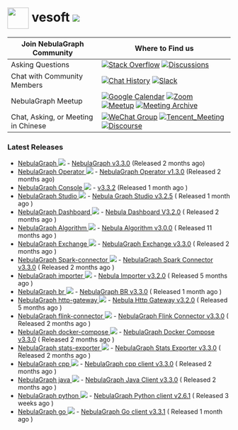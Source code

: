 # <img src=https://user-images.githubusercontent.com/1651790/211251729-b1057772-79c7-40bf-a4c7-73e02487f853.png width=48px align=center> vesoft  [![](https://shields.io/github/stars/vesoft-inc?style=social)](https://github.com/vesoft-inc/)

| Join NebulaGraph Community          | Where to Find us                                             |
| ----------------------------------- | ------------------------------------------------------------ |
| Asking Questions                    | [![Stack Overflow](https://img.shields.io/badge/Stack%20Overflow-nebula--graph-orange?style=for-the-badge&logo=stack-overflow&logoColor=white)](https://stackoverflow.com/questions/tagged/nebula-graph) [![Discussions](https://img.shields.io/badge/GitHub_Discussion-000000?style=for-the-badge&logo=github&logoColor=white)](https://github.com/vesoft-inc/nebula/discussions) |
| Chat with Community Members         | [![Chat History](https://img.shields.io/badge/Community%20Chat-000000?style=for-the-badge&logo=discord&logoColor=white)](https://community-chat.nebula-graph.io/) [![Slack](https://img.shields.io/badge/Slack-9F2B68?style=for-the-badge&logo=slack&logoColor=white)](https://join.slack.com/t/nebulagraph/shared_invite/zt-7ybejuqa-NCZBroh~PCh66d9kOQj45g) |
| NebulaGraph Meetup                  | [![Google Calendar](https://img.shields.io/badge/Calander-4285F4?style=for-the-badge&logo=google&logoColor=white)](https://calendar.google.com/calendar/u/0?cid=Z29mbGttamM3ZTVlZ2hpazI2cmNlNXVnZThAZ3JvdXAuY2FsZW5kYXIuZ29vZ2xlLmNvbQ)  [![Zoom](https://img.shields.io/badge/Zoom-2D8CFF?style=for-the-badge&logo=zoom&logoColor=white)](https://us02web.zoom.us/meeting/register/tZ0rcuypqDMvGdLuIm4VprTlx96wrEf062SH) [![Meetup](https://img.shields.io/badge/Meetup-FF0000?style=for-the-badge&logo=meetup&logoColor=white)](https://www.meetup.com/nebulagraph/events/) [![Meeting Archive](https://img.shields.io/badge/Meeting_Archive-808080?style=for-the-badge&logo=readthedocs&logoColor=white)](https://github.com/vesoft-inc/nebula-community/wiki) |
| Chat, Asking, or Meeting in Chinese | [![WeChat Group](https://img.shields.io/badge/WeChat_Group-000000?style=for-the-badge&logo=wechat)](https://wj.qq.com/s2/8321168/8e2f/) [![Tencent_Meeting](https://img.shields.io/badge/腾讯会议-2D8CFF?style=for-the-badge&logo=googlemeet&logoColor=white)](https://meeting.tencent.com/dm/F8NX1aRZ8PQv) [![Discourse](https://img.shields.io/badge/中文论坛-4285F4?style=for-the-badge&logo=discourse&logoColor=white)](https://discuss.nebula-graph.com.cn/) |

### Latest Releases
- [NebulaGraph ![](https://shields.io/github/stars/vesoft-inc/nebula?style=social)](https://github.com/vesoft-inc/nebula) - [NebulaGraph v3.3.0](https://github.com/vesoft-inc/nebula/releases/tag/v3.3.0) (Released 2 months ago)
- [NebulaGraph Operator ![](https://shields.io/github/stars/vesoft-inc/nebula-operator?style=social)](https://github.com/vesoft-inc/nebula-operator) -  [NebulaGraph Operator v1.3.0](https://github.com/vesoft-inc/nebula-operator/releases/tag/v1.3.0) (Released 2 months ago)
- [NebulaGraph Console  ![](https://shields.io/github/stars/vesoft-inc/nebula-console?style=social)](https://github.com/vesoft-inc/easeagent) -  [v3.3.2](https://github.com/vesoft-inc/nebula-console/releases/tag/v3.3.2) (Released 1 month ago )
- [NebulaGraph Studio  ![](https://shields.io/github/stars/vesoft-inc/nebula-studio?style=social)](https://github.com/vesoft-inc/easeprobe) -  [Nebula Graph Studio v3.2.5](https://github.com/vesoft-inc/nebula-studio/releases/tag/v3.2.5) ( Released 1 month ago )
- [NebulaGraph Dashboard  ![](https://shields.io/github/stars/vesoft-inc/nebula-dashboard?style=social)](https://github.com/vesoft-inc/easeprobe) -  [Nebula Dashboard V3.2.0](https://github.com/vesoft-inc/nebula-dashboard/releases/tag/v3.2.0) ( Released 2 months ago )
- [NebulaGraph Algorithm  ![](https://shields.io/github/stars/vesoft-inc/nebula-algorithm?style=social)](https://github.com/vesoft-inc/easeprobe) -  [Nebula Algorithm v3.0.0](https://github.com/vesoft-inc/nebula-algorithm/releases/tag/v3.0.0) ( Released 11 months ago )
- [NebulaGraph Exchange  ![](https://shields.io/github/stars/vesoft-inc/nebula-exchange?style=social)](https://github.com/vesoft-inc/easeprobe) -  [NebulaGraph Exchange v3.3.0](https://github.com/vesoft-inc/nebula-exchange/releases/tag/v3.3.0) ( Released 2 months ago )
- [NebulaGraph Spark-connector  ![](https://shields.io/github/stars/vesoft-inc/nebula-spark-connector?style=social)](https://github.com/vesoft-inc/easeprobe) -  [NebulaGraph Spark Connector v3.3.0](https://github.com/vesoft-inc/nebula-spark-connector/releases/tag/v3.3.0) ( Released 2 months ago )
- [NebulaGraph importer  ![](https://shields.io/github/stars/vesoft-inc/nebula-importer?style=social)](https://github.com/vesoft-inc/easeprobe) -  [Nebula Importer v3.2.0](https://github.com/vesoft-inc/nebula-importer/releases/tag/v3.2.0) ( Released 5 months ago )
- [NebulaGraph br  ![](https://shields.io/github/stars/vesoft-inc/nebula-br?style=social)](https://github.com/vesoft-inc/easeprobe) -  [NebulaGraph BR v3.3.0](https://github.com/vesoft-inc/nebula-br/releases/tag/v3.3.0) ( Released 1 month ago )
- [NebulaGraph http-gateway  ![](https://shields.io/github/stars/vesoft-inc/nebula-http-gateway?style=social)](https://github.com/vesoft-inc/easeprobe) -  [Nebula Http Gateway v3.2.0](https://github.com/vesoft-inc/nebula-http-gateway/releases/tag/v3.2.0) ( Released 5 months ago )
- [NebulaGraph flink-connector  ![](https://shields.io/github/stars/vesoft-inc/nebula-flink-connector?style=social)](https://github.com/vesoft-inc/easeprobe) -  [NebulaGraph Flink Connector v3.3.0](https://github.com/vesoft-inc/nebula-flink-connector/releases/tag/v3.3.0) ( Released 2 months ago )
- [NebulaGraph docker-compose  ![](https://shields.io/github/stars/vesoft-inc/nebula-docker-compose?style=social)](https://github.com/vesoft-inc/easeprobe) -  [NebulaGraph Docker Compose v3.3.0](https://github.com/vesoft-inc/nebula-docker-compose/releases/tag/v3.3.0) ( Released 2 months ago )
- [NebulaGraph stats-exporter  ![](https://shields.io/github/stars/vesoft-inc/nebula-stats-exporter?style=social)](https://github.com/vesoft-inc/easeprobe) -  [NebulaGraph Stats Exporter v3.3.0](https://github.com/vesoft-inc/nebula-stats-exporter/releases/tag/v3.3.0) ( Released 2 months ago )
- [NebulaGraph cpp  ![](https://shields.io/github/stars/vesoft-inc/nebula-cpp?style=social)](https://github.com/vesoft-inc/easeprobe) -  [NebulaGraph cpp client v3.3.0](https://github.com/vesoft-inc/nebula-cpp/releases/tag/v3.3.0) ( Released 2 months ago )
- [NebulaGraph java  ![](https://shields.io/github/stars/vesoft-inc/nebula-java?style=social)](https://github.com/vesoft-inc/easeprobe) -  [NebulaGraph Java Client v3.3.0](https://github.com/vesoft-inc/nebula-java/releases/tag/v3.3.0) ( Released 2 months ago )
- [NebulaGraph python  ![](https://shields.io/github/stars/vesoft-inc/nebula-python?style=social)](https://github.com/vesoft-inc/easeprobe) -  [NebulaGraph Python client v2.6.1](https://github.com/vesoft-inc/nebula-python/releases/tag/v2.6.1) ( Released 3 weeks ago )
- [NebulaGraph go  ![](https://shields.io/github/stars/vesoft-inc/nebula-go?style=social)](https://github.com/vesoft-inc/easeprobe) -  [NebulaGraph Go client v3.3.1](https://github.com/vesoft-inc/nebula-go/releases/tag/v3.3.1) ( Released 1 month ago )
